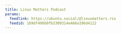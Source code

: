 ```yaml
---
title: Linux Matters Podcast
params:
  feedlink: https://ubuntu.social/@linuxmatters.rss
  feedid: 169df496b9fb3309314e468a196d4122
---
```

